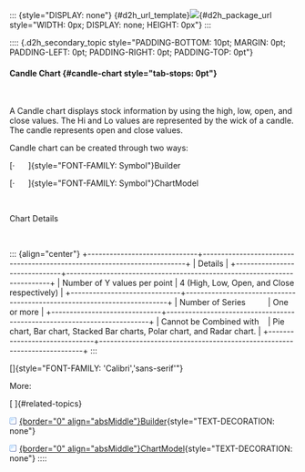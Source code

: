 ::: {style="DISPLAY: none"}
[](ms-xhelp:///?Id=d2h_url_template){#d2h_url_template}![](!package_url!){#d2h_package_url style="WIDTH: 0px; DISPLAY: none; HEIGHT: 0px"}
:::

:::: {.d2h_secondary_topic style="PADDING-BOTTOM: 10pt; MARGIN: 0pt; PADDING-LEFT: 0pt; PADDING-RIGHT: 0pt; PADDING-TOP: 0pt"}
#### Candle Chart {#candle-chart style="tab-stops: 0pt"}

 

A Candle chart displays stock information by using the high, low, open, and close values. The Hi and Lo values are represented by the wick of a candle. The candle represents open and close values.

Candle chart can be created through two ways:

[·      ]{style="FONT-FAMILY: Symbol"}Builder

[·      ]{style="FONT-FAMILY: Symbol"}ChartModel

 

Chart Details

 

::: {align="center"}
+------------------------------+-------------------------------------------------------------------------+
| Details                                                                                                |
+------------------------------+-------------------------------------------------------------------------+
| Number of Y values per point | 4 (High, Low, Open, and Close respectively)                             |
+------------------------------+-------------------------------------------------------------------------+
| Number of Series             | One or more                                                             |
+------------------------------+-------------------------------------------------------------------------+
| Cannot be Combined with      | Pie chart, Bar chart, Stacked Bar charts, Polar chart, and Radar chart. |
+------------------------------+-------------------------------------------------------------------------+
:::

[]{style="FONT-FAMILY: 'Calibri','sans-serif'"} 

More:

[ ]{#related-topics}

[![](button.gif){border="0" align="absMiddle"}Builder](ms-xhelp:///?Id=f84c3ebd-ea42-4007-b3d4-9ceb87c9a60a){style="TEXT-DECORATION: none"}

[![](button.gif){border="0" align="absMiddle"}ChartModel](ms-xhelp:///?Id=b4fe058a-0c25-4046-8843-d4396d5874f7){style="TEXT-DECORATION: none"}
::::
